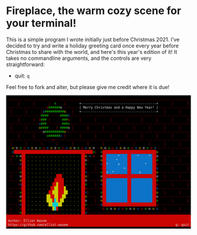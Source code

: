 # Fireplace, the warm cozy scene for your terminal!

This is a simple program I wrote initially just before Christmas 2021. I've decided to try and write a holiday greeting card once every year before Christmas to share with the world, and here's this year's edition of it! It takes no commandline arguments, and the controls are very straightforward:

- quit: `q`


Feel free to fork and alter, but please give me credit where it is due!

![](fireplace.gif)
